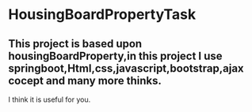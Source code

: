 # HousingBoardPropertyTask
## This project is based upon housingBoardProperty,in this project I use springboot,Html,css,javascript,bootstrap,ajax cocept and many more thinks.
I think it is useful for  you.
